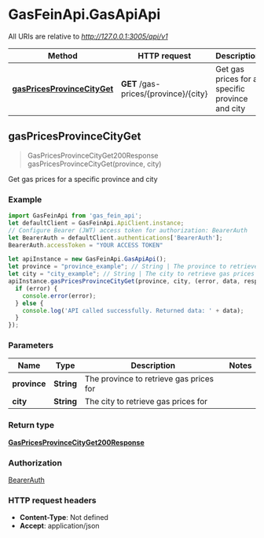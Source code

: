 # GasFeinApi.GasApiApi

All URIs are relative to *http://127.0.0.1:3005/api/v1*

Method | HTTP request | Description
------------- | ------------- | -------------
[**gasPricesProvinceCityGet**](GasApiApi.md#gasPricesProvinceCityGet) | **GET** /gas-prices/{province}/{city} | Get gas prices for a specific province and city



## gasPricesProvinceCityGet

> GasPricesProvinceCityGet200Response gasPricesProvinceCityGet(province, city)

Get gas prices for a specific province and city

### Example

```javascript
import GasFeinApi from 'gas_fein_api';
let defaultClient = GasFeinApi.ApiClient.instance;
// Configure Bearer (JWT) access token for authorization: BearerAuth
let BearerAuth = defaultClient.authentications['BearerAuth'];
BearerAuth.accessToken = "YOUR ACCESS TOKEN"

let apiInstance = new GasFeinApi.GasApiApi();
let province = "province_example"; // String | The province to retrieve gas prices for
let city = "city_example"; // String | The city to retrieve gas prices for
apiInstance.gasPricesProvinceCityGet(province, city, (error, data, response) => {
  if (error) {
    console.error(error);
  } else {
    console.log('API called successfully. Returned data: ' + data);
  }
});
```

### Parameters


Name | Type | Description  | Notes
------------- | ------------- | ------------- | -------------
 **province** | **String**| The province to retrieve gas prices for | 
 **city** | **String**| The city to retrieve gas prices for | 

### Return type

[**GasPricesProvinceCityGet200Response**](GasPricesProvinceCityGet200Response.md)

### Authorization

[BearerAuth](../README.md#BearerAuth)

### HTTP request headers

- **Content-Type**: Not defined
- **Accept**: application/json

